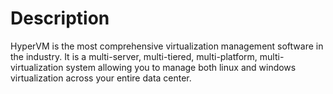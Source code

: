 <h1>Description</h1>

HyperVM is the most comprehensive virtualization management software in the industry. It is a multi-server, multi-tiered, multi-platform, multi-virtualization system allowing you to manage both linux and windows virtualization across your entire data center.
